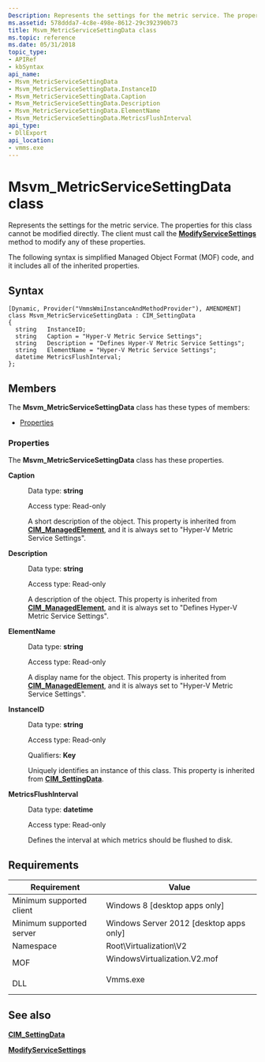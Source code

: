 ```yaml
---
Description: Represents the settings for the metric service. The properties for this class cannot be modified directly. The client must call the ModifyServiceSettings method to modify any of these properties.
ms.assetid: 578ddda7-4c8e-498e-8612-29c392390b73
title: Msvm_MetricServiceSettingData class
ms.topic: reference
ms.date: 05/31/2018
topic_type: 
- APIRef
- kbSyntax
api_name: 
- Msvm_MetricServiceSettingData
- Msvm_MetricServiceSettingData.InstanceID
- Msvm_MetricServiceSettingData.Caption
- Msvm_MetricServiceSettingData.Description
- Msvm_MetricServiceSettingData.ElementName
- Msvm_MetricServiceSettingData.MetricsFlushInterval
api_type: 
- DllExport
api_location: 
- vmms.exe
---
```


# Msvm\_MetricServiceSettingData class

Represents the settings for the metric service. The properties for this class cannot be modified directly. The client must call the [**ModifyServiceSettings**](modifyservicesettings-msvm-metricservice.md) method to modify any of these properties.

The following syntax is simplified Managed Object Format (MOF) code, and it includes all of the inherited properties.

## Syntax

``` syntax
[Dynamic, Provider("VmmsWmiInstanceAndMethodProvider"), AMENDMENT]
class Msvm_MetricServiceSettingData : CIM_SettingData
{
  string   InstanceID;
  string   Caption = "Hyper-V Metric Service Settings";
  string   Description = "Defines Hyper-V Metric Service Settings";
  string   ElementName = "Hyper-V Metric Service Settings";
  datetime MetricsFlushInterval;
};
```

## Members

The **Msvm\_MetricServiceSettingData** class has these types of members:

-   [Properties](#properties)

### Properties

The **Msvm\_MetricServiceSettingData** class has these properties.

<dl> <dt>

**Caption**
</dt> <dd> <dl> <dt>

Data type: **string**
</dt> <dt>

Access type: Read-only
</dt> </dl>

A short description of the object. This property is inherited from [**CIM\_ManagedElement**](/previous-versions/windows/desktop/iscsitarg/cim-managedelement), and it is always set to "Hyper-V Metric Service Settings".

</dd> <dt>

**Description**
</dt> <dd> <dl> <dt>

Data type: **string**
</dt> <dt>

Access type: Read-only
</dt> </dl>

A description of the object. This property is inherited from [**CIM\_ManagedElement**](/previous-versions/windows/desktop/iscsitarg/cim-managedelement), and it is always set to "Defines Hyper-V Metric Service Settings".

</dd> <dt>

**ElementName**
</dt> <dd> <dl> <dt>

Data type: **string**
</dt> <dt>

Access type: Read-only
</dt> </dl>

A display name for the object. This property is inherited from [**CIM\_ManagedElement**](/previous-versions/windows/desktop/iscsitarg/cim-managedelement), and it is always set to "Hyper-V Metric Service Settings".

</dd> <dt>

**InstanceID**
</dt> <dd> <dl> <dt>

Data type: **string**
</dt> <dt>

Access type: Read-only
</dt> <dt>

Qualifiers: **Key**
</dt> </dl>

Uniquely identifies an instance of this class. This property is inherited from [**CIM\_SettingData**](/previous-versions//cc136911(v=vs.85)).

</dd> <dt>

**MetricsFlushInterval**
</dt> <dd> <dl> <dt>

Data type: **datetime**
</dt> <dt>

Access type: Read-only
</dt> </dl>

Defines the interval at which metrics should be flushed to disk.

</dd> </dl>

## Requirements



| Requirement | Value |
|-------------------------------------|---------------------------------------------------------------------------------------------------------|
| Minimum supported client<br/> | Windows 8 \[desktop apps only\]<br/>                                                              |
| Minimum supported server<br/> | Windows Server 2012 \[desktop apps only\]<br/>                                                    |
| Namespace<br/>                | Root\\Virtualization\\V2<br/>                                                                     |
| MOF<br/>                      | <dl> <dt>WindowsVirtualization.V2.mof</dt> </dl> |
| DLL<br/>                      | <dl> <dt>Vmms.exe</dt> </dl>                     |



## See also

<dl> <dt>

[**CIM\_SettingData**](cim-settingdata.md)
</dt> <dt>

[**ModifyServiceSettings**](modifyservicesettings-msvm-metricservice.md)
</dt> </dl>

 


